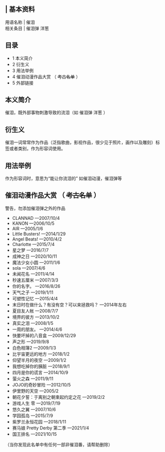 |  **基本资料**  
---  
用语名称  |  催泪   
相关条目  |  催泪弹  洋葱   
  
##  目录

  * 1  本义简介 
  * 2  衍生义 
  * 3  用法举例 
  * 4  催泪动漫作品大赏  （  ~~考古名单~~ ） 
  * 5  外部链接 

##  本义简介

催泪，既外部事物刺激导致的流泪（如  催泪弹  洋葱  ）

##  衍生义

催泪一词常常作为作品（泛指歌曲，影视作品，很少见于照片，画作以及雕刻）标签或者类别，作为形容词使用。

##  用法举例

作为形容词时，意思为“能让你流泪的” 如催泪动漫，催泪弹等

##  催泪动漫作品大赏  （  ~~考古名单~~ ）

警告，勿添加催泪弹之外的作品

  * CLANNAD  —2007/10/4 
  * KANON  —2006/10/5 
  * AIR  —2005/1/6 
  * Little Busters!  —2014/1/29 
  * Angel Beats!  —2010/4/2 
  * Charlotte  —2015/7/4 
  * 星之梦  —2016/7/7 
  * 成神之日  —2020/10/11 
  * 魔法少女小圆  —2011/1/6 
  * sola  —2007/4/6 
  * 未闻花名  —2011/4/14 
  * 秒速五厘米  —2007/3/3 
  * 你的名字。  —2016/8/26 
  * 天气之子  —2019/1/11 
  * 可塑性记忆  —2015/4/4 
  * 末日时在做什么？有没有空？可以来拯救吗？  —2014年左右 
  * 夏目友人帐  —2008/7/7 
  * 境界的彼方  —2013/10/2 
  * 真实之泪  —2008/1/5 
  * 一周的朋友。  —2014/4/6 
  * 快要坏掉的八音盒  —2009/12/29 
  * 声之形  —2019/9/8 
  * 白色相簿2  —2009/1/3 
  * 比宇宙更远的地方  —2018/1/2 
  * 仰望半月的夜空  —2009/1/2 
  * 我想吃掉你的胰脏  —2018/9/1 
  * 四月是你的谎言  —2014/10/9 
  * 萤火之森  —2011/9/11 
  * JOJO的奇妙冒险  —2012/10/5 
  * 伊里野的天空  —2005/2 
  * 朝花夕誓：于离别之朝束起约定之花  —2019/2/2 
  * 游戏人生 零  —2019/7/19 
  * 悠久之翼  —2007/10/6 
  * 学园孤岛  —2015/7/9 
  * 紫罗兰永恒花园  —2018/1/11 
  * 赛马娘 Pretty Derby 第二季  —2021/1/4 
  * 国王排名  —2021/10/15 

（当你发现此名单中有任何一部非催泪番，请帮助删除）